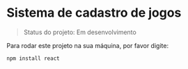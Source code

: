 <h1>Sistema de cadastro de jogos</h1>

> Status do projeto: Em desenvolvimento

Para rodar este projeto na sua máquina, por favor digite: 

```
npm install react
```
